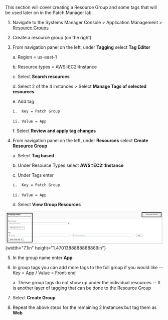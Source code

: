 This section will cover creating a Resource Group and some tags that
will be used later on in the Patch Manager lab.

1.  Navigate to the Systems Manager Console \> Application Management \>
    [Resource
    Groups](https://console.aws.amazon.com/systems-manager/resource-groups)

2.  Create a resource group (on the right)

3.  From navigation panel on the left, under **Tagging** select **Tag
    Editor**

    a.  Region = us-east-1

    b.  Resource types = AWS::EC2::Instance

    c.  Select **Search resources**

    d.  Select 2 of the 4 instances \> Select **Manage Tags of selected
        resources**

    e.  Add tag

        i.  Key = Patch Group

        ii. Value = App

    f.  Select **Review and apply tag changes**

4.  From navigation panel on the left, under **Resources** select
    **Create Resource Group**

    a.  Select **Tag based**

    b.  Under Resource Types select **AWS::EC2::Instance**

    c.  Under Tags enter

        i.  Key = Patch Group

        ii. Value = App

    d.  Select **View Group Resources**

![](./media/image3.tiff){width="7.1in" height="1.4701388888888889in"}

5.  In the group name enter **App**

6.  In group tags you can add more tags to the full group if you would
    like -- Key = App / Value = Front-end

    a.  These group tags do not show up under the individual resources
        -- It is another layer of tagging that can be done to the
        Resource Group

7.  Select **Create Group**

8.  Repeat the above steps for the remaining 2 Instances but tag them as
    **Web**
